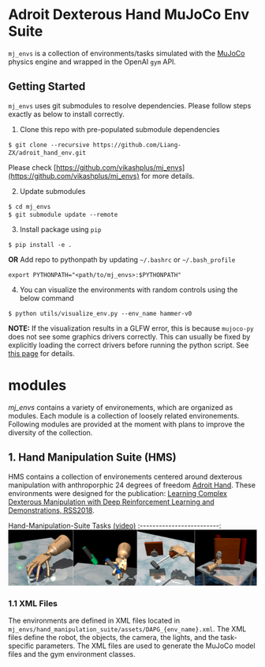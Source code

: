 # Adroit Dexterous Hand MuJoCo Env Suite
`mj_envs` is a collection of environments/tasks simulated with the [MuJoCo](http://www.mujoco.org/) physics engine and wrapped in the OpenAI `gym` API.

## Getting Started
`mj_envs` uses git submodules to resolve dependencies. Please follow steps exactly as below to install correctly.

1. Clone this repo with pre-populated submodule dependencies
```
$ git clone --recursive https://github.com/Liang-ZX/adroit_hand_env.git
```
Please check [https://github.com/vikashplus/mj_envs](https://github.com/vikashplus/mj_envs) for more details.

2. Update submodules
```
$ cd mj_envs  
$ git submodule update --remote
```
3. Install package using `pip`
```
$ pip install -e .
```
**OR**
Add repo to pythonpath by updating `~/.bashrc` or `~/.bash_profile`
```
export PYTHONPATH="<path/to/mj_envs>:$PYTHONPATH"
```
4. You can visualize the environments with random controls using the below command
```
$ python utils/visualize_env.py --env_name hammer-v0
```
**NOTE:** If the visualization results in a GLFW error, this is because `mujoco-py` does not see some graphics drivers correctly. This can usually be fixed by explicitly loading the correct drivers before running the python script. See [this page](https://github.com/aravindr93/mjrl/tree/master/setup#known-issues) for details.

# modules
*mj_envs* contains a variety of environements, which are organized as modules. Each module is a collection of loosely related environements. Following modules are provided at the moment with plans to improve the diversity of the collection.

## 1. Hand Manipulation Suite (HMS)
HMS contains a collection of environements centered around dexterous manipulation with anthroporphic 24 degrees of freedom  [Adroit Hand](https://vikashplus.github.io/P_Hand.html). These environments were designed for the publication: [Learning Complex Dexterous Manipulation with Deep Reinforcement Learning and Demonstrations, RSS2018](https://sites.google.com/corp/view/deeprl-dexterous-manipulation).

Hand-Manipulation-Suite Tasks [(video)](https://youtu.be/jJtBll8l_OM)
:-------------------------:
![Alt text](mj_envs/hand_manipulation_suite/assets/tasks.jpg?raw=false "Fetch Pole")

### 1.1 XML Files
The environments are defined in XML files located in `mj_envs/hand_manipulation_suite/assets/DAPG_{env_name}.xml`. The XML files define the robot, the objects, the camera, the lights, and the task-specific parameters. The XML files are used to generate the MuJoCo model files and the gym environment classes.
